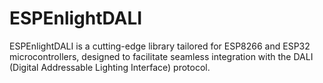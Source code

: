 # ESPEnlightDALI
ESPEnlightDALI is a cutting-edge library tailored for ESP8266 and ESP32 microcontrollers, designed to facilitate seamless integration with the DALI (Digital Addressable Lighting Interface) protocol.
